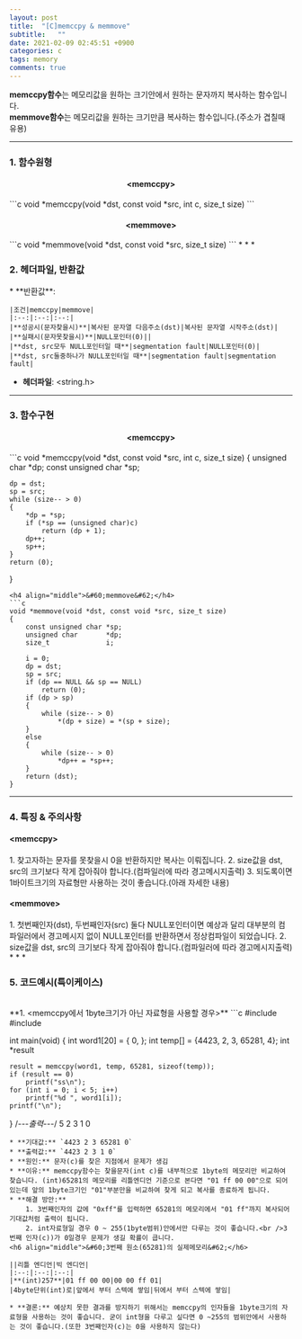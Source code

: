 ```yaml
---
layout: post
title:  "[C]memccpy & memmove"
subtitle:   ""
date: 2021-02-09 02:45:51 +0900
categories: c
tags: memory
comments: true
---
```


**memccpy함수**는 메모리값을 원하는 크기안에서 원하는 문자까지 복사하는 함수입니다.<br />
**memmove함수**는 메모리값을 원하는 크기만큼 복사하는 함수입니다.(주소가 겹칠때 유용)

* * *
<h3>1. 함수원형</h3>
<h4 align="middle">&#60;memccpy&#62;</h4>
```c
void *memccpy(void *dst, const void *src, int c, size_t size)
```
<h4 align="middle">&#60;memmove&#62;</h4>
```c
void *memmove(void *dst, const void *src, size_t size)
```
* * *
<h3>2. 헤더파일, 반환값</h3>
* **반환값**:

    |조건|memccpy|memmove|
    |:--:|:--:|:--:|
    |**성공시(문자찾을시)**|복사된 문자열 다음주소(dst)|복사된 문자열 시작주소(dst)|
    |**실패시(문자못찾을시)**|NULL포인터(0)||
    |**dst, src모두 NULL포인터일 때**|segmentation fault|NULL포인터(0)|
    |**dst, src둘중하나가 NULL포인터일 때**|segmentation fault|segmentation fault|

* **헤더파일**: \<string.h\>

* * *
<h3>3. 함수구현</h3>
<h4 align="middle">&#60;memccpy&#62;</h4>
```c
void *memccpy(void *dst, const void *src, int c, size_t size)
{
	unsigned char       *dp;
	const unsigned char *sp;

	dp = dst;
	sp = src;
	while (size-- > 0)
	{
		*dp = *sp;
        if (*sp == (unsigned char)c)
            return (dp + 1);
        dp++;
        sp++;
	}
	return (0);
}
```
<h4 align="middle">&#60;memmove&#62;</h4>
```c
void *memmove(void *dst, const void *src, size_t size)
{
	const unsigned char	*sp;
	unsigned char		*dp;
	size_t				i;

	i = 0;
	dp = dst;
    sp = src;
	if (dp == NULL && sp == NULL)
		return (0);
	if (dp > sp)
    {
		while (size-- > 0)
			*(dp + size) = *(sp + size);
    }
	else
	{
		while (size-- > 0)
			*dp++ = *sp++;
	}
	return (dst);
}
```
* * *
<h3>4. 특징 & 주의사항</h3>
<h4 align="left">&#60;memccpy&#62;</h4>
1. 찾고자하는 문자를 못찾을시 0을 반환하지만 복사는 이뤄집니다.
2. size값을 dst, src의 크기보다 작게 잡아줘야 합니다.(컴파일러에 따라 경고메시지출력)
3. 되도록이면 1바이트크기의 자료형만 사용하는 것이 좋습니다.(아래 자세한 내용)
<h4 align="left">&#60;memmove&#62;</h4>
1. 첫번째인자(dst), 두번째인자(src) 둘다 NULL포인터이면 예상과 달리 대부분의 컴파일러에서 경고메시지 없이 NULL포인터를 반환하면서 정상컴파일이 되었습니다.
2. size값을 dst, src의 크기보다 작게 잡아줘야 합니다.(컴파일러에 따라 경고메시지출력)
* * *
<h3>5. 코드예시(특이케이스)</h3>
<br />
**1. &#60;memccpy에서 1byte크기가 아닌 자료형을 사용할 경우&#62;**
```c
#include <stdio.h>
#include <string.h>

int main(void)
{
	int word1[20] = { 0, };
	int temp[] = {4423, 2, 3, 65281, 4};
	int *result

	result = memccpy(word1, temp, 65281, sizeof(temp));
	if (result == 0)
		printf("ss\n");
	for (int i = 0; i < 5; i++)
		printf("%d ", word1[i]);
	printf("\n");
}
/*---출력---*/
5 2 3 1 0
```
* **기대값:** `4423 2 3 65281 0`
* **출력값:** `4423 2 3 1 0`
* **원인:** 문자(c)를 찾은 지점에서 문제가 생김
* **이유:** memccpy함수는 찾을문자(int c)를 내부적으로 1byte의 메모리만 비교하여 찾습니다. (int)65281의 메모리를 리틀엔디언 기준으로 본다면 "01 ff 00 00"으로 되어있는데 앞의 1byte크기인 "01"부분만을 비교하여 찾게 되고 복사를 종료하게 됩니다. 
* **해결 방안:**
	1. 3번째인자의 값에 "0xff"를 입력하면 65281의 메모리에서 "01 ff"까지 복사되어 기대값처럼 출력이 됩니다.
	2. int자료형일 경우 0 ~ 255(1byte범위)안에서만 다루는 것이 좋습니다.<br />3번째 인자(c))가 0일경우 문제가 생길 확률이 큽니다.
<h6 align="middle">&#60;3번째 원소(65281)의 실제메모리&#62;</h6>

||리틀 엔디언|빅 엔디언|
|:--:|:--:|:--:|
|**(int)257**|01 ff 00 00|00 00 ff 01|
|4byte단위(int)로|앞에서 부터 스텍에 쌓임|뒤에서 부터 스텍에 쌓임|

* **결론:** 예상치 못한 결과를 방지하기 위해서는 memccpy의 인자들을 1byte크기의 자료형을 사용하는 것이 좋습니다. 굳이 int형을 다루고 싶다면 0 ~255의 범위안에서 사용하는 것이 좋습니다.(또한 3번째인자(c)는 0을 사용하지 않는다)